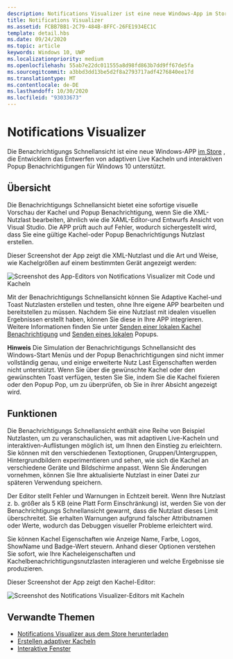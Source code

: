 ```yaml
---
description: Notifications Visualizer ist eine neue Windows-App im Store, die Entwickler dabei unterstützt, adaptive Live-Kacheln für Windows 10 zu entwerfen.
title: Notifications Visualizer
ms.assetid: FCBB7BB1-2C79-484B-8FFC-26FE1934EC1C
template: detail.hbs
ms.date: 09/24/2020
ms.topic: article
keywords: Windows 10, UWP
ms.localizationpriority: medium
ms.openlocfilehash: 55ab7e22dc011555a8d98fd863b7dd9ff67de5fa
ms.sourcegitcommit: a3bbd3dd13be5d2f8a2793717adf4276840ee17d
ms.translationtype: MT
ms.contentlocale: de-DE
ms.lasthandoff: 10/30/2020
ms.locfileid: "93033673"
---
```

# <a name="notifications-visualizer"></a>Notifications Visualizer

 


Die Benachrichtigungs Schnellansicht ist eine neue Windows-APP [im Store](https://www.microsoft.com/store/apps/notifications-visualizer/9nblggh5xsl1) , die Entwicklern das Entwerfen von adaptiven Live Kacheln und interaktiven Popup Benachrichtigungen für Windows 10 unterstützt.


## <a name="overview"></a>Übersicht

Die Benachrichtigungs Schnellansicht bietet eine sofortige visuelle Vorschau der Kachel und Popup Benachrichtigung, wenn Sie die XML-Nutzlast bearbeiten, ähnlich wie die XAML-Editor-und Entwurfs Ansicht von Visual Studio. Die APP prüft auch auf Fehler, wodurch sichergestellt wird, dass Sie eine gültige Kachel-oder Popup Benachrichtigungs Nutzlast erstellen.

Dieser Screenshot der App zeigt die XML-Nutzlast und die Art und Weise, wie Kachelgrößen auf einem bestimmten Gerät angezeigt werden:

![Screenshot des App-Editors von Notifications Visualizer mit Code und Kacheln](images/notif-visualizer-001.png)

 

Mit der Benachrichtigungs Schnellansicht können Sie Adaptive Kachel-und Toast Nutzlasten erstellen und testen, ohne Ihre eigene APP bearbeiten und bereitstellen zu müssen. Nachdem Sie eine Nutzlast mit idealen visuellen Ergebnissen erstellt haben, können Sie diese in Ihre APP integrieren. Weitere Informationen finden Sie unter [Senden einer lokalen Kachel Benachrichtigung](sending-a-local-tile-notification.md) und [Senden eines lokalen](send-local-toast.md) Popups.

**Hinweis**   Die Simulation der Benachrichtigungs Schnellansicht des Windows-Start Menüs und der Popup Benachrichtigungen sind nicht immer vollständig genau, und einige erweiterte Nutz Last Eigenschaften werden nicht unterstützt. Wenn Sie über die gewünschte Kachel oder den gewünschten Toast verfügen, testen Sie Sie, indem Sie die Kachel fixieren oder den Popup Pop, um zu überprüfen, ob Sie in ihrer Absicht angezeigt wird.

 

## <a name="features"></a>Funktionen

Die Benachrichtigungs Schnellansicht enthält eine Reihe von Beispiel Nutzlasten, um zu veranschaulichen, was mit adaptiven Live-Kacheln und interaktiven-Auflistungen möglich ist, um Ihnen den Einstieg zu erleichtern. Sie können mit den verschiedenen Textoptionen, Gruppen/Untergruppen, Hintergrundbildern experimentieren und sehen, wie sich die Kachel an verschiedene Geräte und Bildschirme anpasst. Wenn Sie Änderungen vornehmen, können Sie Ihre aktualisierte Nutzlast in einer Datei zur späteren Verwendung speichern.

Der Editor stellt Fehler und Warnungen in Echtzeit bereit. Wenn Ihre Nutzlast z. b. größer als 5 KB (eine Platt Form Einschränkung) ist, werden Sie von der Benachrichtigungs Schnellansicht gewarnt, dass die Nutzlast dieses Limit überschreitet. Sie erhalten Warnungen aufgrund falscher Attributnamen oder Werte, wodurch das Debuggen visueller Probleme erleichtert wird.

Sie können Kachel Eigenschaften wie Anzeige Name, Farbe, Logos, ShowName und Badge-Wert steuern. Anhand dieser Optionen verstehen Sie sofort, wie Ihre Kacheleigenschaften und Kachelbenachrichtigungsnutzlasten interagieren und welche Ergebnisse sie produzieren.

Dieser Screenshot der App zeigt den Kachel-Editor:

![Screenshot des Notifications Visualizer-Editors mit Kacheln](images/notif-visualizer-004.png)

 

## <a name="related-topics"></a>Verwandte Themen

* [Notifications Visualizer aus dem Store herunterladen](https://www.microsoft.com/store/apps/notifications-visualizer/9nblggh5xsl1)
* [Erstellen adaptiver Kacheln](create-adaptive-tiles.md)
* [Interaktive Fenster](adaptive-interactive-toasts.md)

